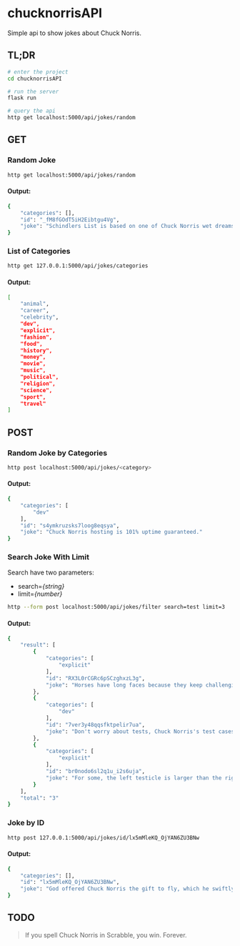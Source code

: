 # chucknorrisAPI
Simple api to show jokes about Chuck Norris.

## TL;DR

```bash
# enter the project
cd chucknorrisAPI

# run the server
flask run

# query the api
http get localhost:5000/api/jokes/random
```
## GET

### Random Joke
```bash
http get localhost:5000/api/jokes/random
```

#### Output:
```bash
{
    "categories": [],
    "id": "_fM8fGOdT5iH2Eibtgu4Vg",
    "joke": "Schindlers List is based on one of Chuck Norris wet dreams"
}
```
### List of Categories
```bash
http get 127.0.0.1:5000/api/jokes/categories
```

#### Output:
```bash
[
    "animal",
    "career",
    "celebrity",
    "dev",
    "explicit",
    "fashion",
    "food",
    "history",
    "money",
    "movie",
    "music",
    "political",
    "religion",
    "science",
    "sport",
    "travel"
]
```

## POST

### Random Joke by Categories
```bash
http post localhost:5000/api/jokes/<category>
```

#### Output:
```bash
{
    "categories": [
        "dev"
    ],
    "id": "s4ymkruzsks7loog8eqsya",
    "joke": "Chuck Norris hosting is 101% uptime guaranteed."
}
```
### Search Joke With Limit

Search have two parameters:
- search=*{string}*
- limit=*{number}*
```bash
http --form post localhost:5000/api/jokes/filter search=test limit=3
```

#### Output:
```bash
{
    "result": [
        {
            "categories": [
                "explicit"
            ],
            "id": "RX3L0rCGRc6pSCzghxzL3g",
            "joke": "Horses have long faces because they keep challenging Chuck Norris to \"whos got the biggest dick\" contests."
        },
        {
            "categories": [
                "dev"
            ],
            "id": "7ver3y48qqsfktpelir7ua",
            "joke": "Don't worry about tests, Chuck Norris's test cases cover your code too."
        },
        {
            "categories": [
                "explicit"
            ],
            "id": "br0nodo6sl2q1u_i2s6uja",
            "joke": "For some, the left testicle is larger than the right one. For Chuck Norris, each testicle is larger than the other one."
        }
    ],
    "total": "3"
}
```
### Joke by ID
```bash
http post 127.0.0.1:5000/api/jokes/id/lx5mMleKQ_OjYAN6ZU3BNw
```

#### Output:
```bash
{
    "categories": [],
    "id": "lx5mMleKQ_OjYAN6ZU3BNw",
    "joke": "God offered Chuck Norris the gift to fly, which he swiftly declined for super strength roundhouse ability."
}
```
## TODO

>If you spell Chuck Norris in Scrabble, you win. Forever.

